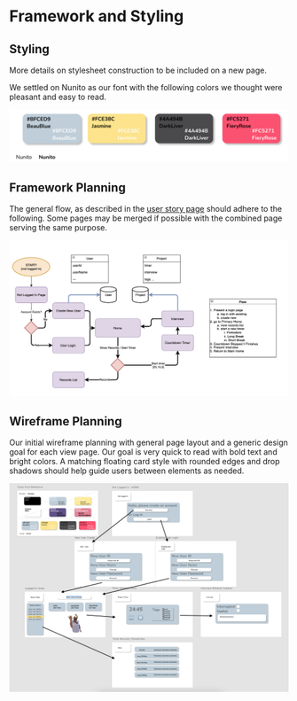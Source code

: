 # Framework and Styling

## Styling
More details on stylesheet construction to be included on a new page.

We settled on Nunito as our font with the following colors we thought were pleasant and easy to read.

<img src="docs-assets/font-colors.png" alt="the man" style="width:800px;">

## Framework Planning
The general flow, as described in the [user story page](user-story.md) should adhere to the following. Some pages may be merged if possible with the combined page serving the same purpose.

<img src="docs-assets/framework-initial.png" alt="the man" style="width:800px;">

## Wireframe Planning

Our initial wireframe planning with general page layout and a generic design goal for each view page. Our goal is very quick to read with bold text and bright colors. A matching floating card style with rounded edges and drop shadows should help guide users between elements as needed. 

<img src="docs-assets/wireframe-initial.png" alt="the man" style="width:800px;">